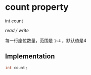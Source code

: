 


# count property







int count
  
_<span class="feature">read / write</span>_



<p>每一行座位数量，范围是 <code>1~4</code> ，默认值是4</p>



## Implementation

```dart
int count;
```







